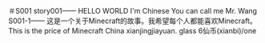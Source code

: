 ＃S001
story001——
HELLO WORLD I'm Chinese You can call me Mr. Wang 
S001-1——
    这是一个关于Minecraft的故事。我希望每个人都能喜欢Minecraft。
    This is the price of Minecraft China xianjingjiayuan.
    glass 6仙币(xianbi)/one
